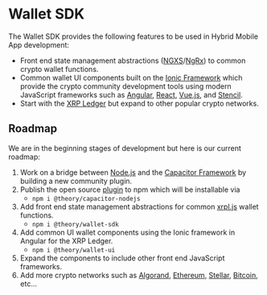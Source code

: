 # Wallet SDK

The Wallet SDK provides the following features to be used in Hybrid
Mobile App development:

- Front end state management abstractions ([NGXS](https://www.ngxs.io/)/[NgRx](https://ngrx.io/)) to common crypto wallet functions.
- Common wallet UI components built on the [Ionic Framework](https://ionicframework.com/) which provide the crypto community development tools using modern JavaScript frameworks such as [Angular](https://angular.io/), [React](https://reactjs.org/), [Vue.js](https://vuejs.org/), and [Stencil](https://stenciljs.com/).
- Start with the [XRP Ledger](https://xrpl.org/) but expand to other popular crypto networks.

## Roadmap

We are in the beginning stages of development but here is our current roadmap:

1. Work on a bridge between [Node.js](https://nodejs.org/en/) and the [Capacitor Framework](https://capacitorjs.com/) by building a new community plugin.
2. Publish the open source [plugin](https://github.com/theorynetwork/capacitor-nodejs) to npm which will be installable via
   - `npm i @theory/capacitor-nodejs`
3. Add front end state management abstractions for common [xrpl.js](https://js.xrpl.org/) wallet functions.
   - `npm i @theory/wallet-sdk`
4. Add common UI wallet components using the Ionic framework in Angular for the XRP Ledger.
   - `npm i @theory/wallet-ui`
5. Expand the components to include other front end JavaScript frameworks.
6. Add more crypto networks such as [Algorand](https://www.algorand.com/), [Ethereum](https://ethereum.org), [Stellar](https://www.stellar.org), [Bitcoin](https://bitcoin.org/), etc...
